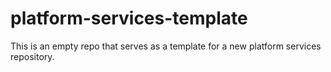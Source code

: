 # platform-services-template
This is an empty repo that serves as a template for a new platform services repository.
